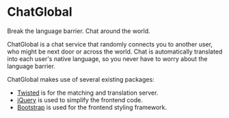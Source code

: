 ChatGlobal
==========

Break the language barrier. Chat around the world.

ChatGlobal is a chat service that randomly connects you to another user, who might be next door or across the world. Chat is automatically translated into each user's native language, so you never have to worry about the language barrier.

ChatGlobal makes use of several existing packages:
* [Twisted](https://twistedmatrix.com/trac/) is for the matching and translation server.
* [jQuery](http://jquery.com/) is used to simplify the frontend code.
* [Bootstrap](http://getbootstrap.com/) is used for the frontend styling framework.